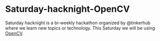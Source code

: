 # Saturday-hacknight-OpenCV
Saturday hacknight is a bi-weekly hackathon organized by @tinkerhub  where we learn new topics or technology. This Saturday we will be using <a href="https://opencv.org/">OpenCV</a>. 
